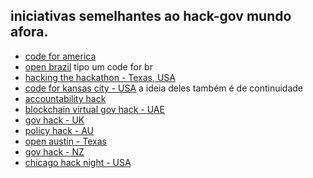 ## iniciativas semelhantes ao hack-gov mundo afora.

* [code for america](https://www.codeforamerica.org/)
* [open brazil](http://openbrazil.strikingly.com/)
  tipo um code for br
* [hacking the hackathon - Texas, USA](https://govex.jhu.edu/hacking-the-hackathon/)
* [code for kansas city - USA](http://codeforkc.org/hackkc/)
  a ideia deles também é de continuidade
* [accountability hack](http://accountabilityhack.org/)
* [blockchain virtual gov hack - UAE](http://blockchainvirtualgovhack.com/)
* [gov hack - UK](http://portal.govhack.org/)
* [policy hack - AU](https://www.policyhack.com.au/)
* [open austin - Texas](https://www.open-austin.org/)
* [gov hack - NZ](http://govhack.org.nz/)
* [chicago hack night - USA](https://chihacknight.org/)
